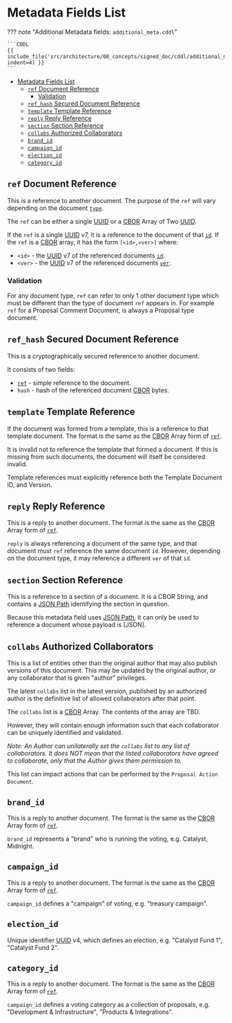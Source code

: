 # Metadata Fields List

<!-- markdownlint-disable max-one-sentence-per-line code-block-style -->
??? note "Additional Metadata fields: `additional_meta.cddl`"

    ```CDDL
    {{ include_file('src/architecture/08_concepts/signed_doc/cddl/additional_meta.cddl', indent=4) }}
    ```
<!-- markdownlint-enable max-one-sentence-per-line code-block-style -->

* [Metadata Fields List](#metadata-fields-list)
  * [`ref` Document Reference](#ref-document-reference)
    * [Validation](#validation)
  * [`ref_hash` Secured Document Reference](#ref_hash-secured-document-reference)
  * [`template` Template Reference](#template-template-reference)
  * [`reply` Reply Reference](#reply-reply-reference)
  * [`section` Section Reference](#section-section-reference)
  * [`collabs` Authorized Collaborators](#collabs-authorized-collaborators)
  * [`brand_id`](#brand_id)
  * [`campaign_id`](#campaign_id)
  * [`election_id`](#election_id)
  * [`category_id`](#category_id)

## `ref` Document Reference

This is a reference to another document.
The purpose of the `ref` will vary depending on the document [`type`](./spec.md#type).

The `ref` can be either a single [UUID] or a [CBOR] Array of Two [UUID].

If the `ref` is a single [UUID] v7, it is a reference to the document of that [`id`](./spec.md#id).
If the `ref` is a [CBOR] array, it has the form `[<id>,<ver>]` where:

* `<id>` - the [UUID] v7 of the referenced documents [`id`](./spec.md#id).
* `<ver>` - the [UUID] v7 of the referenced documents [`ver`](./spec.md#ver).

### Validation

For any document type, `ref` can refer to only 1 other document type which must be different than
the type of document `ref` appears in.
For example `ref` for a Proposal Comment Document, is always a Proposal type document.

## `ref_hash` Secured Document Reference

This is a cryptographically secured reference to another document.

It consists of two fields:

* [`ref`](#ref-document-reference) - simple reference to the document.
* `hash` - hash of the referenced document [CBOR] bytes.

## `template` Template Reference

If the document was formed from a template, this is a reference to that template document.
The format is the same as the [CBOR] Array form of [`ref`](#ref-document-reference).

It is invalid not to reference the template that formed a document.
If this is missing from such documents, the document will itself be considered invalid.

Template references must explicitly reference both the Template Document ID, and Version.

## `reply` Reply Reference

This is a reply to another document.
The format is the same as the [CBOR] Array form of [`ref`](#ref-document-reference).

`reply` is always referencing a document of the same type, and that document must `ref` reference the same document `id`.
However, depending on the document type, it may reference a different `ver` of that `id`.

## `section` Section Reference

This is a reference to a section of a document.
It is a CBOR String, and contains a [JSON Path] identifying the section in question.

Because this metadata field uses [JSON Path], it can only be used to reference a document whose payload is [JSON].

## `collabs` Authorized Collaborators

This is a list of entities other than the original author that may also publish versions of this document.
This may be updated by the original author, or any collaborator that is given "author" privileges.

The latest `collabs` list in the latest version, published by an authorized author is the definitive
list of allowed collaborators after that point.

The `collabs` list is a [CBOR] Array.
The contents of the array are TBD.

However, they will contain enough information such that each collaborator can be uniquely identified and validated.

*Note: An Author can unilaterally set the `collabs` list to any list of collaborators.
It does NOT mean that the listed collaborators have agreed to collaborate, only that the Author
gives them permission to.*

This list can impact actions that can be performed by the `Proposal Action Document`.

## `brand_id`

This is a reply to another document.
The format is the same as the [CBOR] Array form of [`ref`](#ref-document-reference).

`brand_id` represents a "brand" who is running the voting, e.g. Catalyst, Midnight.

## `campaign_id`

This is a reply to another document.
The format is the same as the [CBOR] Array form of [`ref`](#ref-document-reference).

`campaign_id` defines a "campaign" of voting, e.g. "treasury campaign".

## `election_id`

Unique identifier [UUID] v4, which defines an election,
e.g. "Catalyst Fund 1", "Catalyst Fund 2".

## `category_id`

This is a reply to another document.
The format is the same as the [CBOR] Array form of [`ref`](#ref-document-reference).

`campaign_id` defines a voting category as a collection of proposals,
e.g. "Development & Infrastructure", "Products & Integrations".

[UUID]: https://www.rfc-editor.org/rfc/rfc9562.html
[CBOR]: https://datatracker.ietf.org/doc/rfc8949/
[JSON Path]: https://datatracker.ietf.org/doc/html/rfc9535
